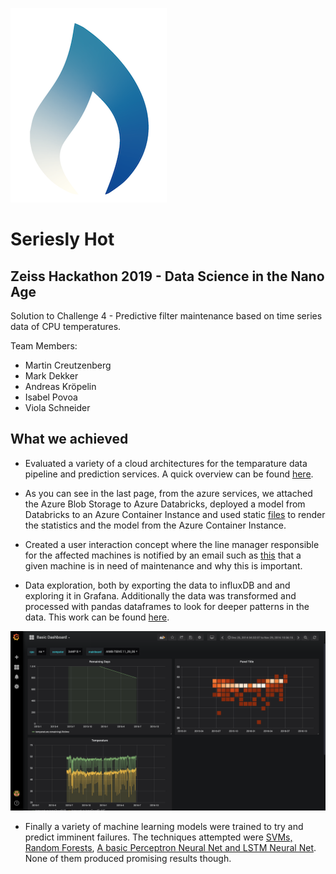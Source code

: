 ![alt text](logo.png "Logo Title Text 1")
# Seriesly Hot 
## Zeiss Hackathon 2019 - Data Science in the Nano Age

Solution to Challenge 4 - Predictive filter maintenance based on time series data of CPU temperatures.

Team Members:
 - Martin Creutzenberg
 - Mark Dekker
 - Andreas Kröpelin
 - Isabel Povoa
 - Viola Schneider

## What we achieved

- Evaluated a variety of a cloud architectures for the temparature data pipeline and prediction services. A quick overview can be found [here](azure_architectures_solution.pdf).

- As you can see in the last page, from the azure services, we attached the Azure Blob Storage to Azure Databricks, deployed a model from Databricks to an Azure Container Instance and used static [files](./statistics/) to render the statistics and the model from the Azure Container Instance.

- Created a user interaction concept where the line manager responsible for the affected machines is notified by an email such as [this](./client_email/) that a given machine is in need of maintenance and why this is important.

- Data exploration, both by exporting the data to influxDB and and exploring it in Grafana. Additionally the data was transformed and processed with pandas dataframes to look for deeper patterns in the data. This work can be found [here](./data_exploration/).

![alt text](GrafanaDashboard.png "Logo Title Text 1")

 - Finally a variety of machine learning models were trained to try and predict imminent failures. The techniques attempted were [SVMs, Random Forests](./pipelines/), [A basic Perceptron Neural Net and LSTM Neural Net](model_training_keras.ipynb). None of them produced promising results though.
